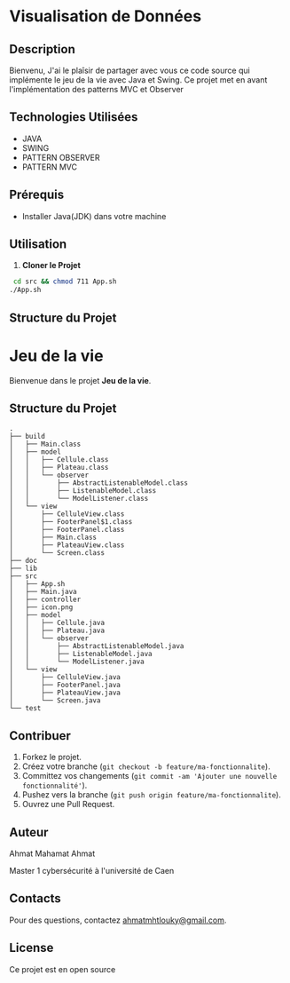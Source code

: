 # Visualisation de Données

## Description
Bienvenu,
J'ai le plaîsir de partager avec vous ce code source qui implémente le jeu de la vie avec Java et Swing.
Ce projet met en avant l'implémentation des patterns MVC et Observer
## Technologies Utilisées
- JAVA 
- SWING
- PATTERN OBSERVER
- PATTERN MVC

## Prérequis
- Installer Java(JDK) dans votre machine

## Utilisation

1. **Cloner le Projet**
```bash
 cd src && chmod 711 App.sh
./App.sh
```
## Structure du Projet
# Jeu de la vie

Bienvenue dans le projet **Jeu de la vie**.

## Structure du Projet

```plaintext
.
├── build
│   ├── Main.class
│   ├── model
│   │   ├── Cellule.class
│   │   ├── Plateau.class
│   │   └── observer
│   │       ├── AbstractListenableModel.class
│   │       ├── ListenableModel.class
│   │       └── ModelListener.class
│   └── view
│       ├── CelluleView.class
│       ├── FooterPanel$1.class
│       ├── FooterPanel.class
│       ├── Main.class
│       ├── PlateauView.class
│       └── Screen.class
├── doc
├── lib
├── src
│   ├── App.sh
│   ├── Main.java
│   ├── controller
│   ├── icon.png
│   ├── model
│   │   ├── Cellule.java
│   │   ├── Plateau.java
│   │   └── observer
│   │       ├── AbstractListenableModel.java
│   │       ├── ListenableModel.java
│   │       └── ModelListener.java
│   └── view
│       ├── CelluleView.java
│       ├── FooterPanel.java
│       ├── PlateauView.java
│       └── Screen.java
└── test
```

## Contribuer

1. Forkez le projet.
2. Créez votre branche (`git checkout -b feature/ma-fonctionnalite`).
3. Committez vos changements (`git commit -am 'Ajouter une nouvelle fonctionnalité'`).
4. Pushez vers la branche (`git push origin feature/ma-fonctionnalite`).
5. Ouvrez une Pull Request.

## Auteur

 Ahmat Mahamat Ahmat

 Master 1 cybersécurité à l'université de Caen

## Contacts

 Pour des questions, contactez [ahmatmhtlouky@gmail.com](mailto:ahmatmhtlouky@gmail.com).

## License

Ce projet est en open source
